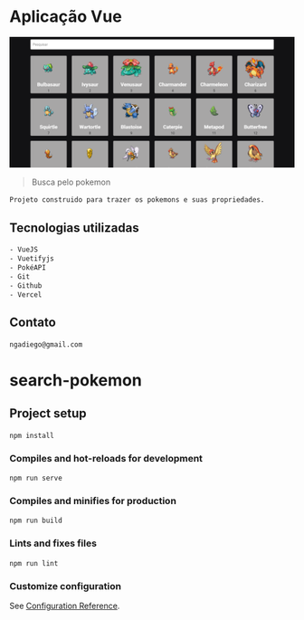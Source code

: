 # Aplicação Vue

![preview](./.github/preview.png)

> Busca pelo pokemon

    Projeto construido para trazer os pokemons e suas propriedades.

## Tecnologias utilizadas
    - VueJS
    - Vuetifyjs
    - PokéAPI
    - Git
    - Github
    - Vercel

## Contato
    ngadiego@gmail.com

# search-pokemon

## Project setup
```
npm install
```

### Compiles and hot-reloads for development
```
npm run serve
```

### Compiles and minifies for production
```
npm run build
```

### Lints and fixes files
```
npm run lint
```

### Customize configuration
See [Configuration Reference](https://cli.vuejs.org/config/).
